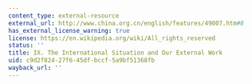 ```yaml
---
content_type: external-resource
external_url: http://www.china.org.cn/english/features/49007.htm#8
has_external_license_warning: true
license: https://en.wikipedia.org/wiki/All_rights_reserved
status: ''
title: IX. The International Situation and Our External Work
uid: c9d2f824-27f6-45df-bccf-5a9bf51368fb
wayback_url: ''
---
```

